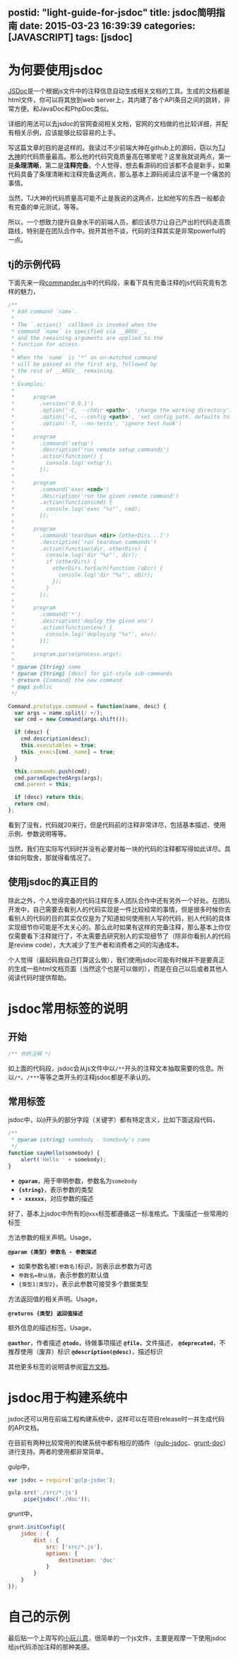 postid: "light-guide-for-jsdoc"
title: jsdoc简明指南
date: 2015-03-23 16:39:39
categories: [JAVASCRIPT]
tags: [jsdoc]
---

# 为何要使用jsdoc

[JSDoc](http://usejsdoc.org/index.html)是一个根据js文件中的注释信息自动生成相关文档的工具。生成的文档都是html文件，你可以将其放到web server上，其内建了各个API条目之间的跳转，非常方便。和JavaDoc和PhpDoc类似。

详细的用法可以去jsdoc的官网查阅相关文档，官网的文档做的也比较详细，并配有相关示例，应该能够比较容易的上手。

写这篇文章的目的是这样的。我读过不少前端大神在github上的源码，窃以为[TJ大神](https://github.com/tj)的代码质量最高。那么他的代码究竟质量高在哪里呢？这里我就说两点，第一是**条理清晰**，第二是**注释完备**。个人觉得，想去看源码的应该都不会是新手，如果代码具备了条理清晰和注释完备这两点，那么基本上源码阅读应该不是一个痛苦的事情。

当然，TJ大神的代码质量高可能不止是我说的这两点，比如他写的东西一般都会有完备的单元测试，等等。

所以，一个想致力提升自身水平的前端人员，都应该尽力让自己产出的代码走高质路线，特别是在团队合作中。抛开其他不谈，代码的注释其实是非常powerful的一点。

## tj的示例代码

下面先来一段[commander.js](https://github.com/tj/commander.js)中的代码段，来看下具有完备注释的js代码究竟有怎样的魅力，

```javascript
/**
 * Add command `name`.
 *
 * The `.action()` callback is invoked when the
 * command `name` is specified via __ARGV__,
 * and the remaining arguments are applied to the
 * function for access.
 *
 * When the `name` is "*" an un-matched command
 * will be passed as the first arg, followed by
 * the rest of __ARGV__ remaining.
 *
 * Examples:
 *
 *      program
 *        .version('0.0.1')
 *        .option('-C, --chdir <path>', 'change the working directory')
 *        .option('-c, --config <path>', 'set config path. defaults to ./deploy.conf')
 *        .option('-T, --no-tests', 'ignore test hook')
 *
 *      program
 *        .command('setup')
 *        .description('run remote setup commands')
 *        .action(function() {
 *          console.log('setup');
 *        });
 *
 *      program
 *        .command('exec <cmd>')
 *        .description('run the given remote command')
 *        .action(function(cmd) {
 *          console.log('exec "%s"', cmd);
 *        });
 *
 *      program
 *        .command('teardown <dir> [otherDirs...]')
 *        .description('run teardown commands')
 *        .action(function(dir, otherDirs) {
 *          console.log('dir "%s"', dir);
 *          if (otherDirs) {
 *            otherDirs.forEach(function (oDir) {
 *              console.log('dir "%s"', oDir);
 *            });
 *          }
 *        });
 *
 *      program
 *        .command('*')
 *        .description('deploy the given env')
 *        .action(function(env) {
 *          console.log('deploying "%s"', env);
 *        });
 *
 *      program.parse(process.argv);
 *
 * @param {String} name
 * @param {String} [desc] for git-style sub-commands
 * @return {Command} the new command
 * @api public
 */

Command.prototype.command = function(name, desc) {
  var args = name.split(/ +/);
  var cmd = new Command(args.shift());

  if (desc) {
    cmd.description(desc);
    this.executables = true;
    this._execs[cmd._name] = true;
  }

  this.commands.push(cmd);
  cmd.parseExpectedArgs(args);
  cmd.parent = this;

  if (desc) return this;
  return cmd;
};
```

看到了没有，代码就20来行，但是代码前的注释非常详尽，包括基本描述、使用示例、参数说明等等。

当然，我们在实际写代码时并没有必要对每一块的代码的注释都写得如此详尽。具体如何取舍，那就得看情况了。

## 使用jsdoc的真正目的

除此之外，个人觉得完备的代码注释在多人团队合作中还有另外一个好处。在团队开发中，自己需要去看别人的代码实现是一件比较经常的事情，但是很多时候你去看别人的代码的目的其实仅仅是为了知道如何使用别人写的代码，别人代码的具体实现细节你可能是不太关心的。那么此时如果有这样的完备注释，那么基本上你仅仅需要看下注释就行了，不太需要去研究别人的实现细节了（除非你看别人的代码是review code），大大减少了生产者和消费者之间的沟通成本。

个人觉得（最起码我自己打算这么做），我们使用jsdoc可能有时候并不是要真正的生成一些html文档页面（当然这个也是可以做的），而是在自己以后或者其他人阅读代码时提供帮助。


# jsdoc常用标签的说明

## 开始

```javascript
/** 你的注释 */
```

如上面的代码段，jsdoc会从js文件中以`/**`开头的注释文本抽取需要的信息。所以`/*`、`/***`等等之类开头的注释jsdoc都是不承认的。

## 常用标签

jsdoc中，以`@`开头的部分字段（关键字）都有特定含义，比如下面这段代码，

```javascript
/**
 * @param {string} somebody - Somebody's name
 */
function sayHello(somebody) {
    alert('Hello ' + somebody);
}
```

- **`@param`**，用于申明参数，参数名为`somebody`
- **`{string}`**，表示参数的类型
- **`- xxxxxx`**，对应参数的描述

好了，基本上jsdoc中所有的`@xxx`标签都遵循这一标准格式。下面描述一些常用的标签

方法参数的相关声明。Usage，

**`@param {类型} 参数名 - 参数描述`**

- 如果参数名被`[参数名]`标识，则表示此参数为可选
- `参数名=默认值`，表示参数的默认值
- `{类型1|类型2}`，表示此参数可接受多个数据类型

方法返回值的相关声明。Usage，

**`@returns {类型} 返回值描述`**

额外信息的描述标签。Usage，

**`@author`**，作者描述
**`@todo`**，待做事项描述
**`@file`**，文件描述，
**`@deprecated`**，不推荐使用（废弃）标识
**`@description(@desc)`**，描述标识

其他更多标签的说明请参阅[官方文档](http://usejsdoc.org/index.html)。

# jsdoc用于构建系统中

jsdoc还可以用在前端工程构建系统中，这样可以在项目release时一并生成代码的API文档。

在目前有两种比较常用的构建系统中都有相应的插件（[gulp-jsdoc](https://www.npmjs.com/package/gulp-jsdoc)、[grunt-doc](https://www.npmjs.com/package/grunt-jsdoc)）进行支持。两者的使用都非常简单，

gulp中，

```javascript
var jsdoc = require('gulp-jsdoc');

gulp.src('./src/*.js')
    .pipe(jsdoc('./doc'));
```

grunt中，

```javascript
grunt.initConfig({
    jsdoc : {
        dist : {
            src: ['src/*.js'],
            options: {
                destination: 'doc'
            }
        }
    }
});
```

# 自己的示例

最后贴一个上周写的[小玩儿意](https://github.com/gejiawen/bullhead/blob/master/index.js)，很简单的一个js文件，主要是观摩一下使用jsdoc给js代码添加注释的那种美感。


